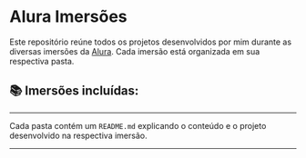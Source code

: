 # Alura Imersões

Este repositório reúne todos os projetos desenvolvidos por mim durante as diversas imersões da [Alura](https://www.alura.com.br/). Cada imersão está organizada em sua respectiva pasta.

## 📚 Imersões incluídas:

---

Cada pasta contém um `README.md` explicando o conteúdo e o projeto desenvolvido na respectiva imersão.

---
